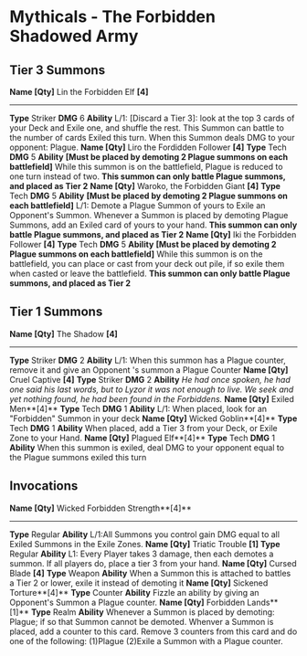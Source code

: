 Mythicals - The Forbidden Shadowed Army
=======================================

Tier 3 Summons
--------------

  **Name \[Qty\]**   Lin the Forbidden Elf **\[4\]**
  ------------------ --------------------------------------------------------------------------------------------------------------------------------------------------------------------------------------------------------------------------------------------------------------------------------------------------------------------
  **Type**           Striker
  **DMG**            6
  **Ability**        L/1: \[Discard a Tier 3\]: look at the top 3 cards of your Deck and Exile one, and shuffle the rest. This Summon can battle to the number of cards Exiled this turn. When this Summon deals DMG to your opponent: Plague.
  **Name \[Qty\]**   Liro the Fordidden Follower **\[4\]**
  **Type**           Tech
  **DMG**            5
  **Ability**        **\[Must be placed by demoting 2 Plague summons on each battlefield\]** While this summon is on the battlefield, Plague is reduced to one turn instead of two. **This summon can only battle Plague summons, and placed as Tier 2**
  **Name \[Qty\]**   Waroko, the Forbidden Giant **\[4\]**
  **Type**           Tech
  **DMG**            5
  **Ability**        **\[Must be placed by demoting 2 Plague summons on each battlefield\]** L/1: Demote a Plague Summon of yours to Exile an Opponent's Summon. Whenever a Summon is placed by demoting Plague Summons, add an Exiled card of yours to your hand. **This summon can only battle Plague summons, and placed as Tier 2**
  **Name \[Qty\]**   Iki the Forbidden Follower **\[4\]**
  **Type**           Tech
  **DMG**            5
  **Ability**        **\[Must be placed by demoting 2 Plague summons on each battlefield\]** While this summon is on the battlefield, you can place or cast from your deck out pile, if so exile them when casted or leave the battlefield. **This summon can only battle Plague summons, and placed as Tier 2**

Tier 1 Summons
--------------

  **Name \[Qty\]**   The Shadow **\[4\]**
  ------------------ -------------------------------------------------------------------------------------------------------------------------------------------------------------------
  **Type**           Striker
  **DMG**            2
  **Ability**        L/1: When this summon has a Plague counter, remove it and give an Opponent 's summon a Plague Counter
  **Name \[Qty\]**   Cruel Captive **\[4\]**
  **Type**           Striker
  **DMG**            2
  **Ability**        *He had once spoken, he had one said his last words, but to Lyzor it was not enough to live. We seek and yet nothing found, he had been found in the Forbiddens.*
  **Name \[Qty\]**   Exiled Men**\[4\]**
  **Type**           Tech
  **DMG**            1
  **Ability**        L/1: When placed, look for an \"Forbidden\" Summon in your deck
  **Name \[Qty\]**   Wicked Goblin**\[4\]**
  **Type**           Tech
  **DMG**            1
  **Ability**        When placed, add a Tier 3 from your Deck, or Exile Zone to your Hand.
  **Name \[Qty\]**   Plagued Elf**\[4\]**
  **Type**           Tech
  **DMG**            1
  **Ability**        When this summon is exiled, deal DMG to your opponent equal to the Plague summons exiled this turn

Invocations
-----------

  **Name \[Qty\]**   Wicked Forbidden Strength**\[4\]**
  ------------------ ----------------------------------------------------------------------------------------------------------------------------------------------------------------------------------------------------------------------------------------------------------------
  **Type**           Regular
  **Ability**        L/1:All Summons you control gain DMG equal to all Exiled Summons in the Exile Zones.
  **Name \[Qty\]**   Triatic Trouble **\[1\]**
  **Type**           Regular
  **Ability**        L1: Every Player takes 3 damage, then each demotes a summon. If all players do, place a tier 3 from your hand.
  **Name \[Qty\]**   Cursed Blade **\[4\]**
  **Type**           Weapon
  **Ability**        When a Summon this is attached to battles a Tier 2 or lower, exile it instead of demoting it
  **Name \[Qty\]**   Sickened Torture**\[4\]**
  **Type**           Counter
  **Ability**        Fizzle an ability by giving an Opponent's Summon a Plague counter.
  **Name \[Qty\]**   Forbidden Lands**\[1\]**
  **Type**           Realm
  **Ability**        Whenever a Summon is placed by demoting: Plague; if so that Summon cannot be demoted. Whenver a Summon is placed, add a counter to this card. Remove 3 counters from this card and do one of the following: (1)Plague (2)Exile a Summon with a Plague counter.
